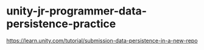 # unity-jr-programmer-data-persistence-practice
 https://learn.unity.com/tutorial/submission-data-persistence-in-a-new-repo
